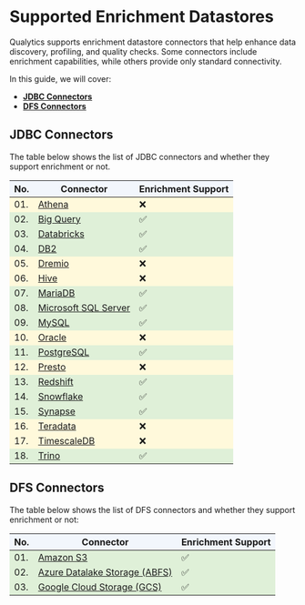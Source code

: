 # Supported Enrichment Datastores

Qualytics supports enrichment datastore connectors that help enhance data discovery, profiling, and quality checks. Some connectors include enrichment capabilities, while others provide only standard connectivity.

In this guide, we will cover:

- **[JDBC Connectors](#jdbc-connectors)**  
- **[DFS Connectors](#dfs-connectors)**  

## JDBC Connectors  

The table below shows the list of JDBC connectors and whether they support enrichment or not.

<table>
  <thead style="background-color:#f2f6fc;">
    <tr>
      <th>No.</th>
      <th>Connector</th>
      <th>Enrichment Support</th>
    </tr>
  </thead>
  <tbody>
    <tr style="background-color:#fff9db;">
      <td>01.</td>
      <td><a href="https://userguide.qualytics.io/add-datastores/athena/">Athena</a></td>
      <td>❌</td>
    </tr>
    <tr style="background-color:#dff0d8;">
      <td>02.</td>
      <td><a href="https://userguide.qualytics.io/add-datastores/bigquery/#add-enrichment-datastore">Big Query</a></td>
      <td>✅</td>
    </tr>
    <tr style="background-color:#dff0d8;">
      <td>03.</td>
      <td><a href="https://userguide.qualytics.io/add-datastores/databricks/#add-enrichment-datastore">Databricks</a></td>
      <td>✅</td>
    </tr>
    <tr style="background-color:#dff0d8;">
      <td>04.</td>
      <td><a href="https://userguide.qualytics.io/add-datastores/db2/#add-enrichment-datastore">DB2</a></td>
      <td>✅</td>
    </tr>
    <tr style="background-color:#fff9db;">
      <td>05.</td>
      <td><a href="https://userguide.qualytics.io/add-datastores/dremio/">Dremio</a></td>
      <td>❌</td>
    </tr>
    <tr style="background-color:#fff9db;">
      <td>06.</td>
      <td><a href="https://userguide.qualytics.io/add-datastores/hive/">Hive</a></td>
      <td>❌</td>
    </tr>
    <tr style="background-color:#dff0d8;">
      <td>07.</td>
      <td><a href="https://userguide.qualytics.io/add-datastores/maria-db/#add-enrichment-datastore">MariaDB</a></td>
      <td>✅</td>
    </tr>
    <tr style="background-color:#dff0d8;">
      <td>08.</td>
      <td><a href="https://userguide.qualytics.io/add-datastores/microsoft-sql-server/#add-enrichment-datastore">Microsoft SQL Server</a></td>
      <td>✅</td>
    </tr>
    <tr style="background-color:#dff0d8;">
      <td>09.</td>
      <td><a href="https://userguide.qualytics.io/add-datastores/mysql/#add-enrichment-datastore">MySQL</a></td>
      <td>✅</td>
    </tr>
    <tr style="background-color:#fff9db;">
      <td>10.</td>
      <td><a href="https://userguide.qualytics.io/add-datastores/oracle/">Oracle</a></td>
      <td>❌</td>
    </tr>
    <tr style="background-color:#dff0d8;">
      <td>11.</td>
      <td><a href="https://userguide.qualytics.io/add-datastores/postgresql/#add-enrichment-datastore">PostgreSQL</a></td>
      <td>✅</td>
    </tr>
    <tr style="background-color:#fff9db;">
      <td>12.</td>
      <td><a href="https://userguide.qualytics.io/add-datastores/presto/">Presto</a></td>
      <td>❌</td>
    </tr>
    <tr style="background-color:#dff0d8;">
      <td>13.</td>
      <td><a href="https://userguide.qualytics.io/add-datastores/redshift/#add-enrichment-datastore">Redshift</a></td>
      <td>✅</td>
    </tr>
    <tr style="background-color:#dff0d8;">
      <td>14.</td>
      <td><a href="https://userguide.qualytics.io/add-datastores/snowflake/#add-enrichment-datastore-connection">Snowflake</a></td>
      <td>✅</td>
    </tr>
    <tr style="background-color:#dff0d8;">
      <td>15.</td>
      <td><a href="https://userguide.qualytics.io/add-datastores/synapse/#add-enrichment-datastore">Synapse</a></td>
      <td>✅</td>
    </tr>
    <tr style="background-color:#fff9db;">
      <td>16.</td>
      <td><a href="https://userguide.qualytics.io/add-datastores/teradata/">Teradata</a></td>
      <td>❌</td>
    </tr>
    <tr style="background-color:#fff9db;">
      <td>17.</td>
      <td><a href="https://userguide.qualytics.io/add-datastores/timescale-db/">TimescaleDB</a></td>
      <td>❌</td>
    </tr>
    <tr style="background-color:#dff0d8;">
      <td>18.</td>
      <td><a href="https://userguide.qualytics.io/add-datastores/trino/">Trino</a></td>
      <td>✅</td>
    </tr>
  </tbody>
</table>

## DFS Connectors  

The table below shows the list of DFS connectors and whether they support enrichment or not:

<table>
  <thead style="background-color:#f2f6fc;">
    <tr>
      <th>No.</th>
      <th>Connector</th>
      <th>Enrichment Support</th>
    </tr>
  </thead>
  <tbody>
    <tr style="background-color:#dff0d8;">
      <td>01.</td>
      <td><a href="https://userguide.qualytics.io/add-datastores/amazon-s3/#add-enrichment-datastore">Amazon S3</a></td>
      <td>✅</td>
    </tr>
    <tr style="background-color:#dff0d8;">
      <td>02.</td>
      <td><a href="https://userguide.qualytics.io/add-datastores/azure-datalake-storage/#add-enrichment-datastore">Azure Datalake Storage (ABFS)</a></td>
      <td>✅</td>
    </tr>
    <tr style="background-color:#dff0d8;">
      <td>03.</td>
      <td><a href="https://userguide.qualytics.io/add-datastores/google-cloud-storage/#add-enrichment-datastore">Google Cloud Storage (GCS)</a></td>
      <td>✅</td>
    </tr>
  </tbody>
</table>
